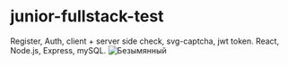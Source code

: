# junior-fullstack-test
 Register, Auth, client + server side check, svg-captcha, jwt token. React, Node.js, Express, mySQL.
![Безымянный](https://github.com/user-attachments/assets/327321e1-ccf3-4ae1-aae8-10bc0978c6b5)
